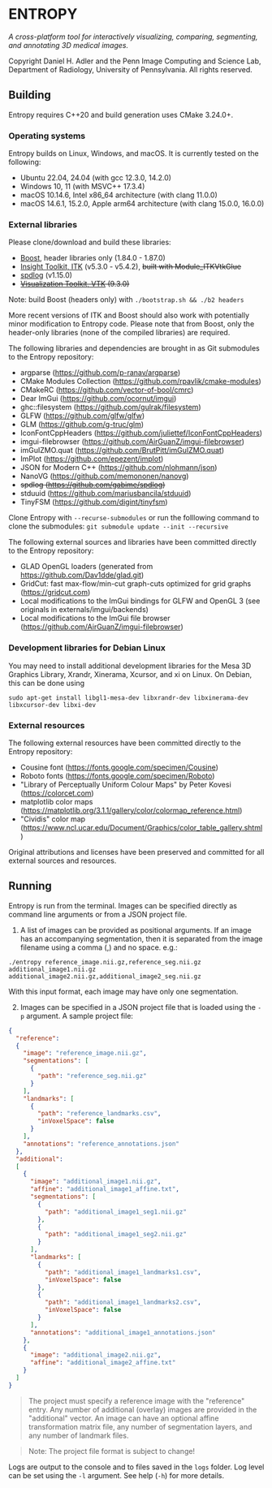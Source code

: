 # ENTROPY

*A cross-platform tool for interactively visualizing, comparing, segmenting, and annotating 3D medical images.*

Copyright Daniel H. Adler and the Penn Image Computing and Science Lab, Department of Radiology, University of Pennsylvania.
All rights reserved.


## Building

Entropy requires C++20 and build generation uses CMake 3.24.0+.

### Operating systems
Entropy builds on Linux, Windows, and macOS. It is currently tested on the following:

* Ubuntu 22.04, 24.04 (with gcc 12.3.0, 14.2.0)
* Windows 10, 11 (with MSVC++ 17.3.4)
* macOS 10.14.6, Intel x86_64 architecture (with clang 11.0.0)
* macOS 14.6.1, 15.2.0, Apple arm64 architecture (with clang 15.0.0, 16.0.0)

### External libraries
Please clone/download and build these libraries:

* [Boost](https://github.com/boostorg/boost), header libraries only (1.84.0 - 1.87.0)
* [Insight Toolkit, ITK](https://github.com/InsightSoftwareConsortium/ITK) (v5.3.0 - v5.4.2), ~~built with Module_ITKVtkGlue~~
* [spdlog](https://github.com/gabime/spdlog) (v1.15.0)
* ~~[Visualization Toolkit, VTK](https://github.com/Kitware/VTK) (9.3.0)~~

Note: build Boost (headers only) with `./bootstrap.sh && ./b2 headers`

More recent versions of ITK and Boost should also work with potentially minor modification to Entropy code. Please note that from Boost, only the header-only libraries (none of the compiled libraries) are required.

The following libraries and dependencies are brought in as Git submodules to the Entropy repository:

* argparse (https://github.com/p-ranav/argparse)
* CMake Modules Collection (https://github.com/rpavlik/cmake-modules)
* CMakeRC (https://github.com/vector-of-bool/cmrc)
* Dear ImGui (https://github.com/ocornut/imgui)
* ghc::filesystem (https://github.com/gulrak/filesystem)
* GLFW (https://github.com/glfw/glfw)
* GLM (https://github.com/g-truc/glm)
* IconFontCppHeaders (https://github.com/juliettef/IconFontCppHeaders)
* imgui-filebrowser (https://github.com/AirGuanZ/imgui-filebrowser)
* imGuIZMO.quat (https://github.com/BrutPitt/imGuIZMO.quat)
* ImPlot (https://github.com/epezent/implot)
* JSON for Modern C++ (https://github.com/nlohmann/json)
* NanoVG (https://github.com/memononen/nanovg)
* ~~spdlog (https://github.com/gabime/spdlog)~~
* stduuid (https://github.com/mariusbancila/stduuid)
* TinyFSM (https://github.com/digint/tinyfsm)

Clone Entropy with `--recurse-submodules` or run the folllowing command to clone the submodules:
`git submodule update --init --recursive`

The following external sources and libraries have been committed directly to the Entropy repository:

* GLAD OpenGL loaders (generated from https://github.com/Dav1dde/glad.git)
* GridCut: fast max-flow/min-cut graph-cuts optimized for grid graphs (https://gridcut.com)
* Local modifications to the ImGui bindings for GLFW and OpenGL 3 (see originals in externals/imgui/backends)
* Local modifications to the ImGui file browser (https://github.com/AirGuanZ/imgui-filebrowser)


### Development libraries for Debian Linux

You may need to install additional development libraries for the Mesa 3D Graphics Library, Xrandr, Xinerama, Xcursor, and xi on Linux. On Debian, this can be done using

`sudo apt-get install libgl1-mesa-dev libxrandr-dev libxinerama-dev libxcursor-dev libxi-dev`


### External resources
The following external resources have been committed directly to the Entropy repository:

* Cousine font (https://fonts.google.com/specimen/Cousine)
* Roboto fonts (https://fonts.google.com/specimen/Roboto)
* "Library of Perceptually Uniform Colour Maps" by Peter Kovesi (https://colorcet.com)
* matplotlib color maps (https://matplotlib.org/3.1.1/gallery/color/colormap_reference.html)
* "Cividis" color map (https://www.ncl.ucar.edu/Document/Graphics/color_table_gallery.shtml)

Original attributions and licenses have been preserved and committed for all external sources and resources.


## Running

Entropy is run from the terminal. Images can be specified directly as command line arguments or from a JSON project file.

1. A list of images can be provided as positional arguments. If an image has an accompanying segmentation, then it is separated from the image filename using a comma (,) and no space. e.g.:

`./entropy reference_image.nii.gz,reference_seg.nii.gz additional_image1.nii.gz additional_image2.nii.gz,additional_image2_seg.nii.gz`

With this input format, each image may have only one segmentation.

2. Images can be specified in a JSON project file that is loaded using the `-p` argument. A sample project file:
```json
{
  "reference":
  {
    "image": "reference_image.nii.gz",
    "segmentations": [
      {
        "path": "reference_seg.nii.gz"
      }
    ],
    "landmarks": [
      {
        "path": "reference_landmarks.csv",
        "inVoxelSpace": false
      }
    ],
    "annotations": "reference_annotations.json"
  },
  "additional":
  [
    {
      "image": "additional_image1.nii.gz",
      "affine": "additional_image1_affine.txt",
      "segmentations": [
        {
          "path": "additional_image1_seg1.nii.gz"
        },
        {
          "path": "additional_image1_seg2.nii.gz"
        }
      ],
      "landmarks": [
        {
          "path": "additional_image1_landmarks1.csv",
          "inVoxelSpace": false
        },
        {
          "path": "additional_image1_landmarks2.csv",
          "inVoxelSpace": false
        }
      ],
      "annotations": "additional_image1_annotations.json"
    },
    {
      "image": "additional_image2.nii.gz",
      "affine": "additional_image2_affine.txt"
    }
  ]
}
```

> The project must specify a reference image with the "reference" entry. Any number of additional (overlay) images are provided in the "additional" vector. An image can have an optional affine transformation matrix file, any number of segmentation layers, and any number of landmark files.

> Note: The project file format is subject to change!

Logs are output to the console and to files saved in the `logs` folder. Log level can be set using the `-l` argument. See help (`-h`) for more details.

